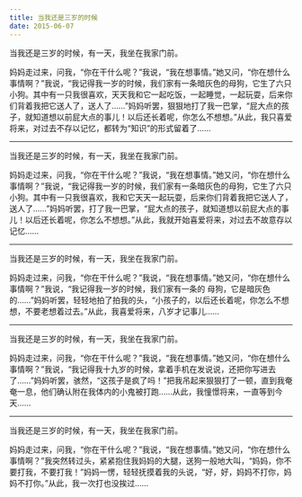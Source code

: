 ```yaml
---
title: 当我还是三岁的时候
date: 2015-06-07
---
```



当我还是三岁的时候，有一天，我坐在我家门前。

<!--more-->

妈妈走过来，问我，“你在干什么呢？”我说，“我在想事情。”她又问，“你在想什么事情啊？”我说，“我记得我一岁的时候，我们家有一条暗灰色的母狗，它生了六只小狗。其中有一只我很喜欢，天天我和它一起吃饭，一起睡觉，一起玩耍，后来你们背着我把它送人了，送人了……”妈妈听罢，狠狠地打了我一巴掌，“屁大点的孩子，就知道想以前屁大点的事儿！以后还长着呢，你怎么不想想。”从此，我只喜爱将来，对过去不存以记忆，都转为“知识”的形式留着了……

---

当我还是三岁的时候，有一天，我坐在我家门前。

妈妈走过来，问我，“你在干什么呢？”我说，“我在想事情。”她又问，“你在想什么事情啊？”我说，“我记得我一岁的时候，我们家有一条暗灰色的母狗，它生了六只小狗。其中有一只我很喜欢，我和它天天一起玩耍，后来你们背着我把它送人了，送人了……”妈妈听罢，打了我一巴掌，“屁大点的孩子，就知道想以前屁大点的事儿！以后还长着呢，你怎么不想想。”从此，我就开始喜爱将来，对过去不故意存以记忆……

---

当我还是三岁的时候，有一天，我坐在我家门前。

妈妈走过来，问我，“你在干什么呢？”我说，“我在想事情。”她又问，“你在想什么事情啊？”我说，“我记得我一岁的时候，我们家有一条的
母狗，它是暗灰色的……”妈妈听罢，轻轻地拍了拍我的头，“小孩子的，以后还长着呢，你怎么不想想，不要老想着过去。”从此，我喜爱将来，八岁才记事儿……

---

当我还是三岁的时候，有一天，我坐在我家门前。

妈妈走过来，问我，“你在干什么呢？”我说，“我在想事情。”她又问，“你在想什么事情啊？”我说，“我记得我十九岁的时候，拿着手机在发说说，还把你写进去了……”妈妈听罢，骇然，“这孩子是疯了吗！”把我吊起来狠狠打了一顿，直到我奄奄一息，他们确认附在我体内的小鬼被打跑……从此，我憧憬将来，一直等到今天……

---

当我还是三岁的时候，有一天，我坐在我家门前。

妈妈走过来，问我，“你在干什么呢？”我说，“我在想事情。”她又问，“你在想什么事情啊？”我突然转过头，紧紧抱住我妈妈的大腿，送狗一般地大叫，“妈妈，你不要打我，不要打我！”妈妈一愣，轻轻抚摸着我的头说，“好，好，妈妈不打你，妈妈不打你。”从此，我一次打也没挨过……
